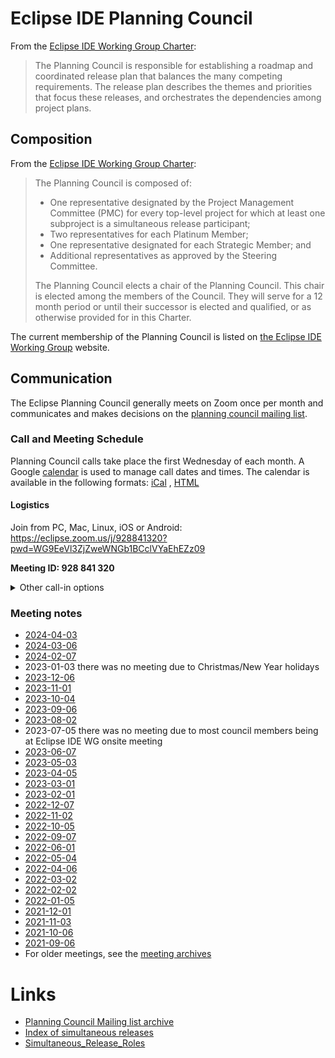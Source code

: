 # Eclipse IDE Planning Council

From the [Eclipse IDE Working Group Charter](https://www.eclipse.org/org/workinggroups/eclipse-ide-charter.php):

> The Planning Council is responsible for establishing a roadmap and coordinated release plan that balances the many competing requirements.
> The release plan describes the themes and priorities that focus these releases, and orchestrates the dependencies among project plans.

## Composition

From the [Eclipse IDE Working Group Charter](https://www.eclipse.org/org/workinggroups/eclipse-ide-charter.php):
> 
> The Planning Council is composed of:
> 
> - One representative designated by the Project Management Committee (PMC) for every top-level project for which at least one subproject is a simultaneous release participant;
> - Two representatives for each Platinum Member;
> - One representative designated for each Strategic Member; and
> - Additional representatives as approved by the Steering Committee.
> 
> The Planning Council elects a chair of the Planning Council. This chair is elected among the members of the Council. They will serve for a 12 month period or until their successor is elected and qualified, or as otherwise provided for in this Charter.

The current membership of the Planning Council is listed on [the Eclipse IDE Working Group](https://eclipseide.org/working-group/planning-council/) website.

## Communication

The Eclipse Planning Council generally meets on Zoom once per month and communicates and makes decisions on the [planning council mailing list](https://accounts.eclipse.org/mailing-list/eclipse.org-planning-council). 

### Call and Meeting Schedule

Planning Council calls take place the first Wednesday of each month.
A Google [calendar](https://www.google.com/calendar/embed?src=gchs7nm4nvpm837469ddj9tjlk%40group.calendar.google.com&ctz=America/New_York) <!-- markdown-link-check-disable-line --> is used to manage call dates and times. The calendar is available in the following formats:
[iCal](https://www.google.com/calendar/ical/gchs7nm4nvpm837469ddj9tjlk%40group.calendar.google.com/public/basic.ics) <!-- markdown-link-check-disable-line -->, 
[HTML](https://www.google.com/calendar/embed?src=gchs7nm4nvpm837469ddj9tjlk%40group.calendar.google.com&amp;ctz=America/New_York) <!-- markdown-link-check-disable-line --></p>

#### Logistics

Join from PC, Mac, Linux, iOS or Android:
<https://eclipse.zoom.us/j/928841320?pwd=WG9EeVl3ZjZweWNGb1BCclVYaEhEZz09>

**Meeting ID: 928 841 320**

<details>
<summary>Other call-in options</summary>

iPhone one-tap: US: +16699006833,,928841320#  or +14086380968,,928841320#

Telephone Dial in (for higher quality, dial a number based on your current location)：
 - US: +1 669 900 6833  or +1 408 638 0968  or +1 646 876 9923 
 - Canada: +1 647 558 0588 
 - France: +33 (0) 1 8288 0188 
 - Germany: +49 (0) 30 3080 6188 
 - United Kingdom: +44 (0) 20 3695 0088 
 - Switzerland: +41 (0) 31 528 0988 
 - Sweden: +46 (0) 8 4468 2488 
 - Denmark: +45 89 88 37 88 
 - Netherlands: +31 (0) 20 241 0288
 - International numbers available: [https://eclipse.zoom.us/zoomconference?m=DufCm8dm7aEOYkLMWpY6qLgJMUtWhOnf](https://eclipse.zoom.us/zoomconference?m=DufCm8dm7aEOYkLMWpY6qLgJMUtWhOnf) 

</details>

### Meeting notes

 - [2024-04-03](Planning_Council/2024-04-03.md)
 - [2024-03-06](Planning_Council/2024-03-06.md)
 - [2024-02-07](Planning_Council/2024-02-07.md)
 - 2023-01-03 there was no meeting due to Christmas/New Year holidays
 - [2023-12-06](Planning_Council/2023-12-06.md)
 - [2023-11-01](Planning_Council/2023-11-01.md)
 - [2023-10-04](Planning_Council/2023-10-04.md)
 - [2023-09-06](Planning_Council/2023-09-06.md)
 - [2023-08-02](Planning_Council/2023-08-02.md)
 - 2023-07-05 there was no meeting due to most council members being at
Eclipse IDE WG onsite meeting
 - [2023-06-07](Planning_Council/2023-06-07.md)
 - [2023-05-03](Planning_Council/2023-05-03.md)
 - [2023-04-05](Planning_Council/2023-04-05.md)
 - [2023-03-01](Planning_Council/2023-03-01.md)
 - [2023-02-01](Planning_Council/2023-02-01.md)
 - [2022-12-07](Planning_Council/2022-12-07.md)
 - [2022-11-02](Planning_Council/2022-11-02.md)
 - [2022-10-05](Planning_Council/2022-10-05.md)
 - [2022-09-07](Planning_Council/2022-09-07.md)
 - [2022-06-01](Planning_Council/2022-06-01.md)
 - [2022-05-04](Planning_Council/2022-05-04.md)
 - [2022-04-06](Planning_Council/2022-04-06.md)
 - [2022-03-02](Planning_Council/2022-03-02.md)
 - [2022-02-02](Planning_Council/2022-02-02.md)
 - [2022-01-05](Planning_Council/2022-01-05.md)
 - [2021-12-01](Planning_Council/2021-12-01.md)
 - [2021-11-03](Planning_Council/2021-11-03.md)
 - [2021-10-06](Planning_Council/2021-10-06.md)
 - [2021-09-06](Planning_Council/2021-09-06.md)
 - For older meetings, see the [meeting archives](Planning_Council/Meeting_Archives.md)
 
# Links

- [Planning Council Mailing list
archive](https://www.eclipse.org//lists/eclipse.org-planning-council/maillist.html)
- [Index of simultaneous releases](Simultaneous_Release.md)
- [Simultaneous_Release_Roles](SimRel/Simultaneous_Release_Roles.md)

